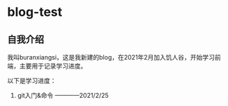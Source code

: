 # blog-test
## 自我介绍
我叫buranxiangsi，这是我新建的blog，在2021年2月加入饥人谷，开始学习前端，主要用于记录学习进度。

以下是学习进度：

1. git入门&命令  ————2021/2/25

